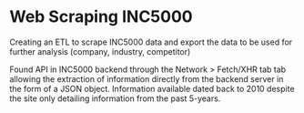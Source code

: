 # Web Scraping INC5000
Creating an ETL to scrape INC5000 data and export the data to be used for further analysis (company, industry, competitor)

Found API in INC5000 backend through the Network > Fetch/XHR tab tab 
allowing the extraction of information directly from the backend server in the form of a JSON object.
Information available dated back to 2010 despite the site only detailing information from the past 5-years. 

